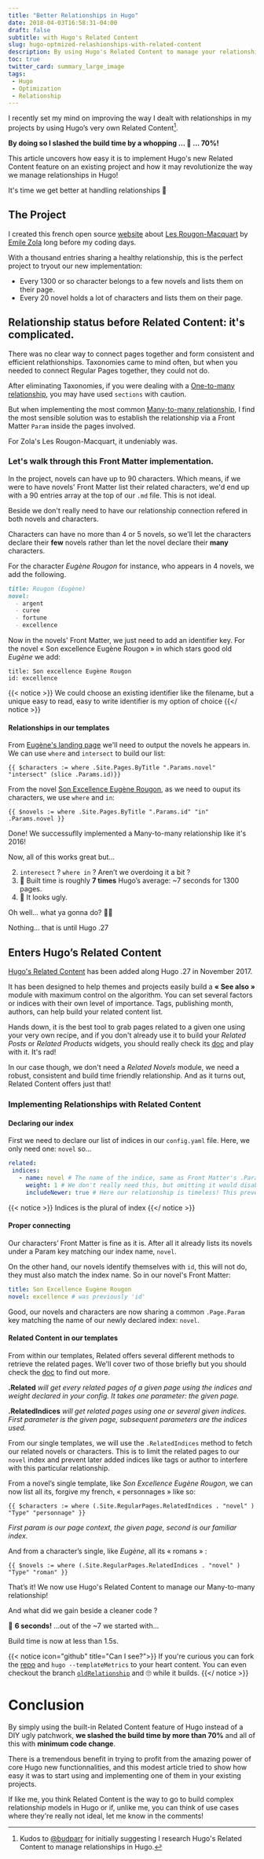 ```yaml
---
title: "Better Relationships in Hugo"
date: 2018-04-03T16:58:31-04:00
draft: false
subtitle: with Hugo's Related Content
slug: hugo-optmized-relashionships-with-related-content
description: By using Hugo's Related Content to manage your relationships, you could reduce your build time by 70%! In this article, we see how easy it is to implement Hugo's new Related Content feature on an existing project and how it will forever optimize the way we manage relationships in Hugo.
toc: true
twitter_card: summary_large_image
tags:
 - Hugo
 - Optimization
 - Relationship
---
```



I recently set my mind on improving the way I dealt with relationships in my projects by using Hugo’s very own Related Content[^1]. 

__By doing so I slashed the build time by a whopping ... 🥁 ... 70%!__

[^1]: Kudos to [@budparr](https://twitter.com/budparr) for initially suggesting I research Hugo's Related Content to manage relationships in Hugo.

This article uncovers how easy it is to implement Hugo's new Related Content feature on an existing project and how it may revolutionize the way we manage relationships in Hugo!

It's time we get better at handling relationships 👫


<!--more-->

## The Project

I created this french open source [website](http://rougon-macquart.com) about [Les Rougon-Macquart](https://en.wikipedia.org/wiki/Les_Rougon-Macquart) by [Emile Zola](https://en.wikipedia.org/wiki/%C3%89mile_Zola) long before my coding days.
<!--
Copying/pasting character bios in a WordPress has been a rather lenghty hobby, but I ended with the perfect project to test drive new frameworks: WordPress Rest API, AngluarJS and more recently Hugo!
-->
With a thousand entries sharing a healthy relationship, this is the perfect project to tryout our new implementation:

- Every 1300 or so character belongs to a few novels and lists them on their page.
- Every 20 novel holds a lot of characters and lists them on their page.

## Relationship status before Related Content: it's complicated.

There was no clear way to connect pages together and form consistent and efficient relathionships. Taxonomies came to mind often, but when you needed to connect Regular Pages together, they could not do.

After eliminating Taxonomies, if you were dealing with a [One-to-many relationship](https://en.wikipedia.org/wiki/One-to-many_(data_model)), you may have used `sections` with caution. 

But when implementing the most common [Many-to-many relationship](https://en.wikipedia.org/wiki/Many-to-many_(data_model)), I find the most sensible solution was to establish the relationship via a Front Matter `Param` inside the pages involved. 

For Zola's Les Rougon-Macquart, it undeniably was.

### Let's walk through this Front Matter implementation.

In the project, novels can have up to 90 characters. Which means, if we were to have novels' Front Matter list their related characters, we'd end up with a 90 entries array at the top of our `.md` file. This is not ideal.

Beside we don't really need to have our relationship connection refered in both novels and characters.

Characters can have no more than 4 or 5 novels, so we’ll let the characters declare their __few__ novels rather than let the novel declare their __many__ characters.

For the character _Eugène Rougon_ for instance, who appears in 4 novels, we add the following.

~~~Markdown
title: Rougon (Eugène)
novel:
  - argent
  - curee
  - fortune
  - excellence
~~~

Now in the novels' Front Matter, we just need to add an identifier key. 
For the novel « Son excellence Eugène Rougon » in which stars good old _Eugène_ we add:


```
title: Son excellence Eugène Rougon
id: excellence
```

{{< notice >}}
We could choose an existing identifier like the filename, but a unique easy to read, easy to write identifier is my option of choice
{{</ notice >}}

#### Relationships in our templates
From [Eugène's landing page](http://rougon-macquart.com/personnage/2010-03-15-rougon-eugene/) we'll need to output the novels he appears in. We can use `where` and `intersect` to build our list:

```go-html-template
{{ $characters := where .Site.Pages.ByTitle ".Params.novel" "intersect" (slice .Params.id)}}
```

From the novel [Son Excellence Eugène Rougon](http://rougon-macquart.com/roman/1876-son-excellence-eugene-rougon/), as we need to ouput its characters, we use `where` and `in`:

```go-html-template
{{ $novels := where .Site.Pages.ByTitle ".Params.id" "in" .Params.novel }}
```

Done! We successuflly implemented a Many-to-many relationship like it's 2016!

Now, all of this works great but…

2. `interesect` ? `where in` ? Aren’t we overdoing it a bit ?
3. 🐌 Built time is roughly __7 times__ Hugo’s average: ~7 seconds for 1300 pages.
1. 💩 It looks ugly.

Oh well… what ya gonna do? 🤷‍♂️

Nothing…  that is until Hugo .27

## Enters Hugo’s Related Content

[Hugo's Related Content](https://gohugo.io/content-management/related/) has been added along Hugo .27 in November 2017.

It has been designed to help themes and projects easily build a __« See also »__ module with maximum control on the algorithm. 
You can set several factors or indices with their own level of importance. 
Tags, publishing month, authors, can help build your related content list.

Hands down, it is the best tool to grab pages related to a given one using your very own recipe, and if you don't already use it to build your _Related Posts_ or _Related Products_ widgets, you should really check its [doc](https://gohugo.io/content-management/related/) and play with it. It's rad!

In our case though, we don't need a _Related Novels_ module, we need a robust, consistent and build time friendly relationship. And as it turns out, Related Content offers just that!

### Implementing Relationships with Related Content

#### Declaring our index

First we need to declare our list of indices in our `config.yaml` file. Here, we only need one: `novel` so…

```yaml
related:
 indices:
   - name: novel # The name of the indice, same as Front Matter's .Param key.
     weight: 1 # We don't really need this, but omitting it would disable the indice.
     includeNewer: true # Here our relationship is timeless! This prevents Hugo from ignoring newer posts.
```

{{< notice >}}
Indices is the plural of index
{{</ notice >}}
#### Proper connecting

Our characters’ Front Matter is fine as it is. After all it already lists its novels under a Param key matching our index name, `novel`. 

On the other hand, our novels identify themselves with `id`, this will not do, they must also match the index name. So in our novel's Front Matter:

```yaml
title: Son Excellence Eugène Rougon
novel: excellence # was previously 'id'
```
Good, our novels and characters are now sharing a common `.Page.Param` key matching the name of our newly declared index: `novel`.

#### Related Content in our templates

From within our templates, Related offers several different methods to retrieve the related pages. We'll cover two of those briefly but you should check the [doc](https://gohugo.io/content-management/related/#list-related-content) to find out more.

__.Related__ _will get every related pages of a given page using the indices and weight declared in your config. It takes one parameter: the given page._

__.RelatedIndices__ _will get related pages using one or several given indices. First parameter is the given page, subsequent parameters are the indices used._


From our single templates, we will use the `.RelatedIndices` method to fetch our related novels or characters. This is to limit the related pages to our `novel` index and prevent later added indices like tags or author to interfere with this particular relationship.

From a novel’s single template, like _Son Excellence Eugène Rougon_, we can now list all its, forgive my french, « personnages » like so:

```go-html-template
{{ $characters := where (.Site.RegularPages.RelatedIndices . "novel" ) "Type" "personnage" }}
```
_First param is our page context, the given page, second is our familiar index._

And from a character’s single, like _Eugène_, all its « romans » :

```go-html-template
{{ $novels := where (.Site.RegularPages.RelatedIndices . "novel" ) "Type" "roman" }}
```


That’s it! We now use Hugo's Related Content to manage our Many-to-many relationship!

And what did we gain beside a cleaner code ?

🚀 __6 seconds!__ ...out of the ~7 we started with... 

Build time is now at less than 1.5s. 

{{< notice icon="github" title="Can I see?">}}
If you're curious you can fork the [repo](https://github.com/regisphilibert/rougon) and `hugo --templateMetrics` to your heart content. You can even checkout the branch [`oldRelationship`](https://github.com/regisphilibert/rougon/tree/oldRelationships) and <span style="font-style:normal">🙄</span> while it builds.
{{</ notice >}}

# Conclusion
By simply using the built-in Related Content feature of Hugo instead of a DIY ugly patchwork, __we slashed the build time by more than 70%__ and all of this with __minimum code change__.

There is a tremendous benefit in trying to profit from the amazing power of core Hugo new functionnalities, and this modest article tried to show how easy it was to start using and implementing one of them in your existing projects.

If like me, you think Related Content is the way to go to build complex relationship models in Hugo or if, unlike me, you can think of use cases where they're really not ideal, let me know in the comments!
